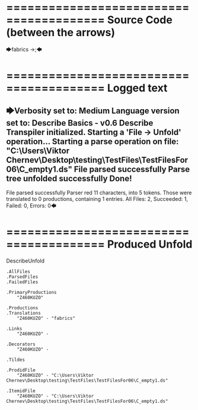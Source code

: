 ========================================
Source Code (between the arrows)
========================================

🡆fabrics ->;🡄

========================================
Logged text
========================================

🡆Verbosity set to: Medium
Language version set to: Describe Basics - v0.6
Describe Transpiler initialized.
Starting a 'File -> Unfold' operation...
Starting a parse operation on file: "C:\Users\Viktor Chernev\Desktop\testing\TestFiles\TestFilesFor06\C_empty1.ds"
File parsed successfully
Parse tree unfolded successfully
Done!
------------------------
File parsed successfully
Parser red 11 characters, into 5 tokens.
Those were translated to 0 productions, containing 1 entries.
All Files: 2, Succeeded: 1, Failed: 0, Errors: 0🡄

========================================
Produced Unfold
========================================

DescribeUnfold

    .AllFiles
    .ParsedFiles
    .FailedFiles

    .PrimaryProductions
        "Z460KUZO" 

    .Productions
    .Translations
        "Z460KUZO" - "fabrics"

    .Links
        "Z460KUZO" - 

    .Decorators
        "Z460KUZO" - 

    .Tildes

    .ProdidFile
        "Z460KUZO" - "C:\Users\Viktor Chernev\Desktop\testing\TestFiles\TestFilesFor06\C_empty1.ds"

    .ItemidFile
        "Z460KUZO" - "C:\Users\Viktor Chernev\Desktop\testing\TestFiles\TestFilesFor06\C_empty1.ds"

